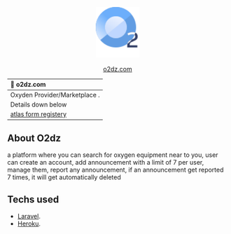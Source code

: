 <p align="center"><a href="https://laravel.com" target="_blank"><img src="https://raw.githubusercontent.com/Jervi-sir/o2dz/b007f17b49800a5ae5edb482cbd66d97cb46077f/public/images/logo.svg" width="100"></a></p>

<p  align="center">
<a href="https://o2dz.herokuapp.com" target="_blank" align="center"> o2dz.com</a>
</p>

| :bell: o2dz.com|
|:--------------------|
|Oxyden Provider/Marketplace .|
|Details down below|
|[atlas form registery](https://o2dz.herokuapp.com/)|


## About O2dz

a platform where you can search for oxygen equipment near to you, 
user can create an account, add announcement with a limit of 7 per user, manage them, report any announcement, 
if an announcement get reported 7 times, it will get automatically deleted


## Techs used

- [Laravel](https://laravel.com/).
- [Heroku](https://heroku.com).


